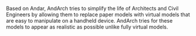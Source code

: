 Based on Andar, AndArch tries to simplify the life of Architects and Civil Engineers by allowing them to replace paper models with virtual models that are easy to manipulate on a handheld device. AndArch tries for these models to appear as realistic as possible unlike fully virtual models.